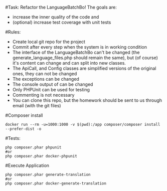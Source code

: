 #Task:
Refactor the LanguageBatchBo!
The goals are:
* increase the inner quality of the code and
* (optional) increase test coverage with unit tests

#Rules:
* Create local git repo for the project
* Commit after every step when the system is in working condition
* The interface of the LanguageBatchBo can't be changed (the generate_language_files.php should remain the same), but (of course) it's content can change and can split into new classes.
* The ApiCall, and Config classes are simplified versions of the original ones, they can not be changed
* The exceptions can be changed
* The console output of can be changed
* Only PHPUnit can be used for testing
* Commenting is not necessary
* You can clone this repo, but the homework should be sent to us through email (with the git files)

#Composer install
```
docker run --rm -u=1000:1000 -v $(pwd):/app composer/composer install --prefer-dist -o
```

#Tests:
```
php composer.phar phpunit
#or
php composer.phar docker-phpunit
```

#Execute Application
```
php composer.phar generate-translation
#or
php composer.phar docker-generate-translation
```
